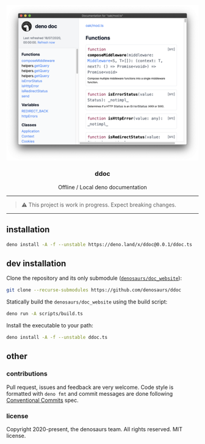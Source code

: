 <br />
<p align="center">
  <img src="./.github/.assets/screenshot.png" alt="demo screenshot" width="600">

  <h3 align="center">ddoc</h3>

  <p align="center">
    Offline / Local deno documentation
 </p>
</p>

---
> ⚠️ This project is work in progress. Expect breaking changes.
---

## installation

```bash
deno install -A -f --unstable https://deno.land/x/ddoc@0.0.1/ddoc.ts
```

## dev installation

Clone the repository and its only submodule ([`denosaurs/doc_website`](https://github.com/denosaurs/doc_website)):

```bash
git clone --recurse-submodules https://github.com/denosaurs/ddoc
```

Statically build the `denosaurs/doc_website` using the build script:

```bash
deno run -A scripts/build.ts
```

Install the executable to your path:

```bash
deno install -A -f --unstable ddoc.ts
```

## other

### contributions

Pull request, issues and feedback are very welcome. Code style is formatted with `deno fmt` and commit messages are done following [Conventional Commits](https://www.conventionalcommits.org/en/v1.0.0/) spec.

### license

Copyright 2020-present, the denosaurs team. All rights reserved. MIT license.
